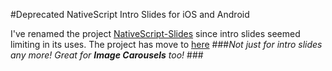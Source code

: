 #Deprecated NativeScript Intro Slides for iOS and Android


I've renamed the project [NativeScript-Slides](https://www.npmjs.com/package/nativescript-slides) since intro slides seemed limiting in its uses. The project has move to [here](https://www.npmjs.com/package/nativescript-slides)
###_Not just for intro slides any more! Great for **Image Carousels** too!_ ###

